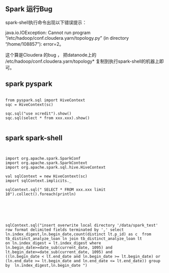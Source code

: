 ## Spark 运行Bug
spark-shell执行命令出现以下错误提示：

java.io.IOException: Cannot run program “/etc/hadoop/conf.cloudera.yarn/topology.py” (in directory “/home/108857”): error=2。

这个算是Cloudera 的bug ， 把datanode上的 /etc/hadoop/conf.cloudera.yarn/topology* 复制到执行spark-shell的机器上即可。



## spark pyspark 
```

from pyspark.sql import HiveContext
sqc = HiveContext(sc)

sqc.sql("use xcredit").show()
sqc.sql(select * from xxx.xxx).show()


```

## spark spark-shell 

```


import org.apache.spark.SparkConf
import org.apache.spark.SparkContext
import org.apache.spark.sql.hive.HiveContext

val sqlContext = new HiveContext(sc)
import sqlContext.implicits._

sqlContext.sql(" SELECT * FROM xxx.xxx limit 10").collect().foreach(println)






sqlContext.sql("insert overwrite local directory '/data/spark_test' row format delimited fields terminated by ',' select ln.index_digest,ln.begin_date,count(distinct lt.p_id) as c  from tb_distinct_analyze_loan ln join tb_distinct_analyze_loan lt
on ln.index_digest = lt.index_digest where ln.begin_date>=date_sub(current_date, 1095) and lt.begin_date>=date_sub(current_date, 1095) and
((ln.begin_date < lt.end_date and ln.begin_date >= lt.begin_date) or
(ln.end_date >= lt.begin_date and ln.end_date <= lt.end_date)) group by  ln.index_digest,ln.begin_date ")


```